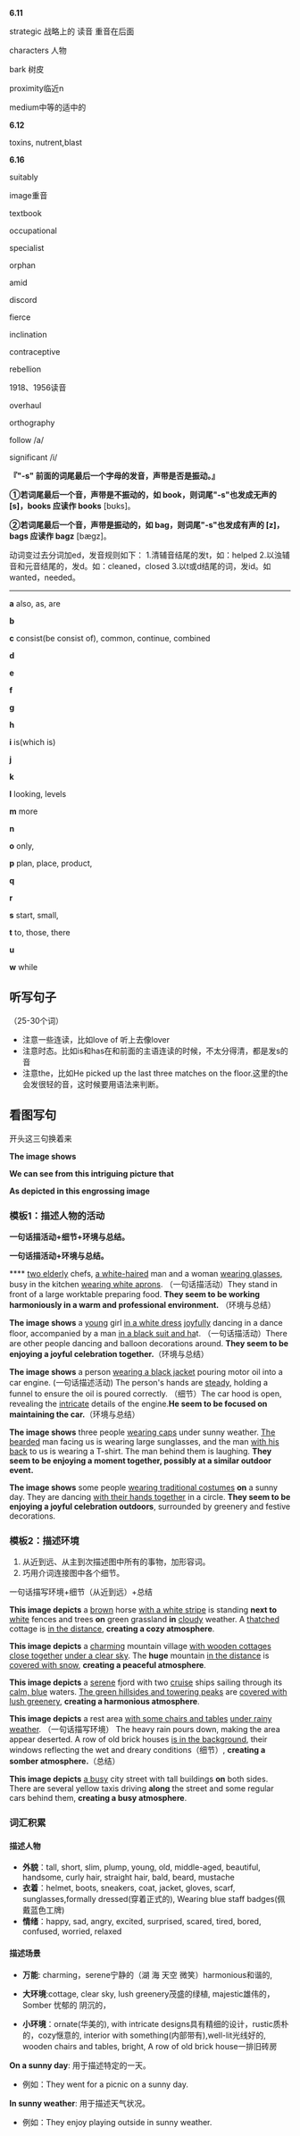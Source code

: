 **6.11**

strategic 战略上的 读音 重音在后面

characters 人物

bark 树皮

proximity临近n

medium中等的适中的

**6.12**

toxins, nutrent,blast

**6.16**

suitably

image重音

textbook

occupational

specialist

orphan

amid

discord

fierce

inclination

contraceptive

rebellion

1918、1956读音

overhaul

orthography 

follow /a/

significant /i/

**『****"-s" 前面的词尾最后一个字母的发音，声带是否是振动。****』**

**①若词尾最后一个音，声带是不振动的，**如 book，则词尾"-s"也发成无声的 [s]，books 应读作 book**s** [bʊks]。

**②若词尾最后一个音，声带是振动的，**如 bag，则词尾"-s"也发成有声的 [z]，bags 应读作 bag**z** [bægz]。

动词变过去分词加ed，发音规则如下：
1.清辅音结尾的发t，如：helped
2.以浊辅音和元音结尾的，发d。如：cleaned，closed
3.以t或d结尾的词，发id。如wanted，needed。

------

**a** also, as, are

**b**

**c** consist(be consist of), common, continue, combined

**d**

**e**

**f**

**g**

**h**

**i** is(which is)

**j**

**k**

**l** looking, levels

**m** more

**n**

**o** only,

**p** plan, place, product, 

**q**

**r**

**s** start, small, 

**t**  to, those, there

**u**

**w** while

## 听写句子

（25-30个词）

- 注意一些连读，比如love of 听上去像lover
- 注意时态。比如is和has在和前面的主语连读的时候，不太分得清，都是发s的音
- 注意the，比如He picked up the last three matches on the floor.这里的the会发很轻的音，这时候要用语法来判断。

## 看图写句

开头这三句换着来

**The image shows**

**We can see from this intriguing picture that** 

**As depicted in this engrossing image**

### 模板1：描述人物的活动

**一句话描活动+细节+环境与总结。**

**一句话描活动+环境与总结。**

**** <u>two elderly</u> chefs, <u>a white-haired</u> man and a woman <u>wearing glasses</u>, busy in the kitchen <u>wearing white aprons</u>. （一句话描活动）They stand in front of a large worktable preparing food. **They seem to be working harmoniously in a warm and professional environment.** （环境与总结）

**The image shows** a <u>young</u> girl <u>in a white dress</u> <u>joyfully</u> dancing in a dance floor, accompanied by a man <u>in a black suit and ha</u>t. （一句话描活动）There are other people dancing and balloon decorations around.  **They seem to be enjoying a joyful celebration together.**（环境与总结）

**The image shows** a person <u>wearing a black jacket</u> pouring motor oil into a car engine. (一句话描述活动)  The person's hands are <u>steady</u>, holding a funnel to ensure the oil is poured correctly. （细节）The car hood is open, revealing the <u>intricate</u> details of the engine.**He seem to be focused on maintaining the car.**（环境与总结）

**The image shows** three people <u>wearing caps</u> under sunny weather. <u>The bearded</u> man facing us is wearing large sunglasses, and the man <u>with his back</u> to us is wearing a T-shirt. The man behind them is laughing. **They seem to be enjoying a moment together, possibly at a similar outdoor event.**

**The image shows** some people <u>wearing traditional costumes</u> **on** a sunny day. They are dancing <u>with their hands together</u> in a circle. **They seem to be enjoying a joyful celebration outdoors**, surrounded by greenery and festive decorations.

### 模板2：描述环境

1. 从近到远、从主到次描述图中所有的事物，加形容词。
2. 巧用介词连接图中各个细节。

一句话描写环境+细节（从近到远）+总结

**This image depicts** a <u>brown</u> horse <u>with a white stripe</u> is standing **next to** <u>white</u> fences and trees **on** green grassland **in** <u>cloudy</u> weather</u>. A <u>thatched</u> cottage is <u>in the distance</u>, **creating a cozy atmosphere**.

**This image depicts** a <u>charming</u> mountain village <u>with wooden cottages close together</u> <u>under a clear sky</u>. The **huge** mountain <u>in the distance</u> is <u>covered with snow</u>, **creating a peaceful atmosphere**. 

**This image depicts** a <u>serene</u> fjord with two <u>cruise</u> ships sailing through its <u>calm, blue</u> waters. <u>The  green hillsides and towering peaks</u> are <u>covered with  lush greenery</u>, **creating a harmonious atmosphere**.

**This image depicts** a rest area <u>with some chairs and tables</u> <u>under rainy weather</u>. （一句话描写环境）  The heavy rain pours down, making the area appear deserted. A row of old brick houses <u>is in the background</u>, their windows reflecting the wet and dreary conditions（细节）, **creating a somber atmosphere.**（总结）

**This image depicts**  <u>a busy</u> city street with tall buildings **on** both sides. There are several yellow taxis driving **along** the street  and some regular cars behind them, **creating a busy atmosphere**. 

### 词汇积累

#### 描述人物

- **外貌**：tall, short, slim, plump, young, old, middle-aged, beautiful, handsome, curly hair, straight hair, bald, beard, mustache
- **衣着**：helmet, boots, sneakers, coat, jacket, gloves, scarf, sunglasses,formally dressed(穿着正式的), Wearing blue staff badges(佩戴蓝色工牌)
- **情绪**：happy, sad, angry, excited, surprised, scared, tired, bored, confused, worried, relaxed

#### 描述场景

- **万能**: charming，serene宁静的（湖 海 天空 微笑）harmonious和谐的, 
- **大环境**:cottage, clear sky, lush greenery茂盛的绿植, majestic雄伟的，Somber 忧郁的 阴沉的，

- **小环境**：ornate(华美的), with intricate designs具有精细的设计，rustic质朴的，cozy惬意的, interior with something(内部带有),well-lit光线好的, wooden chairs and tables, bright, A row of old brick house一排旧砖房

**On a sunny day**: 用于描述特定的一天。

- 例如：They went for a picnic on a sunny day.

**In sunny weather**: 用于描述天气状况。

- 例如：They enjoy playing outside in sunny weather.
